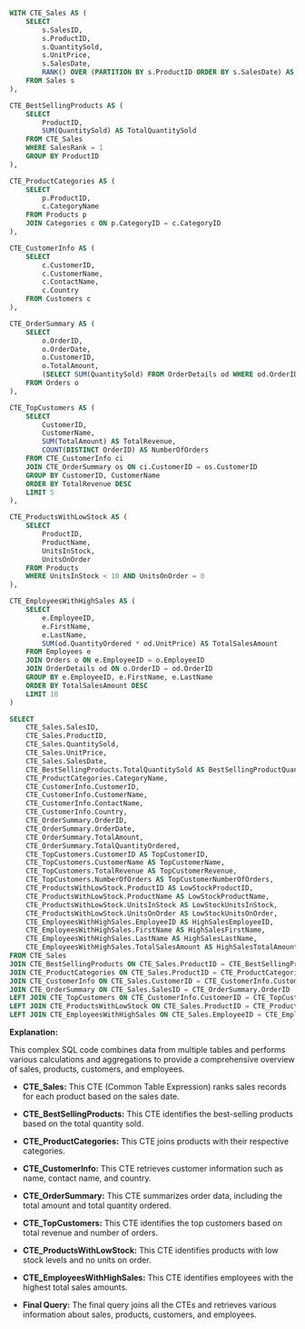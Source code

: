 ```sql
WITH CTE_Sales AS (
    SELECT
        s.SalesID,
        s.ProductID,
        s.QuantitySold,
        s.UnitPrice,
        s.SalesDate,
        RANK() OVER (PARTITION BY s.ProductID ORDER BY s.SalesDate) AS SalesRank
    FROM Sales s
),

CTE_BestSellingProducts AS (
    SELECT
        ProductID,
        SUM(QuantitySold) AS TotalQuantitySold
    FROM CTE_Sales
    WHERE SalesRank = 1
    GROUP BY ProductID
),

CTE_ProductCategories AS (
    SELECT
        p.ProductID,
        c.CategoryName
    FROM Products p
    JOIN Categories c ON p.CategoryID = c.CategoryID
),

CTE_CustomerInfo AS (
    SELECT
        c.CustomerID,
        c.CustomerName,
        c.ContactName,
        c.Country
    FROM Customers c
),

CTE_OrderSummary AS (
    SELECT
        o.OrderID,
        o.OrderDate,
        o.CustomerID,
        o.TotalAmount,
        (SELECT SUM(QuantitySold) FROM OrderDetails od WHERE od.OrderID = o.OrderID) AS TotalQuantityOrdered
    FROM Orders o
),

CTE_TopCustomers AS (
    SELECT
        CustomerID,
        CustomerName,
        SUM(TotalAmount) AS TotalRevenue,
        COUNT(DISTINCT OrderID) AS NumberOfOrders
    FROM CTE_CustomerInfo ci
    JOIN CTE_OrderSummary os ON ci.CustomerID = os.CustomerID
    GROUP BY CustomerID, CustomerName
    ORDER BY TotalRevenue DESC
    LIMIT 5
),

CTE_ProductsWithLowStock AS (
    SELECT
        ProductID,
        ProductName,
        UnitsInStock,
        UnitsOnOrder
    FROM Products
    WHERE UnitsInStock < 10 AND UnitsOnOrder = 0
),

CTE_EmployeesWithHighSales AS (
    SELECT
        e.EmployeeID,
        e.FirstName,
        e.LastName,
        SUM(od.QuantityOrdered * od.UnitPrice) AS TotalSalesAmount
    FROM Employees e
    JOIN Orders o ON e.EmployeeID = o.EmployeeID
    JOIN OrderDetails od ON o.OrderID = od.OrderID
    GROUP BY e.EmployeeID, e.FirstName, e.LastName
    ORDER BY TotalSalesAmount DESC
    LIMIT 10
)

SELECT
    CTE_Sales.SalesID,
    CTE_Sales.ProductID,
    CTE_Sales.QuantitySold,
    CTE_Sales.UnitPrice,
    CTE_Sales.SalesDate,
    CTE_BestSellingProducts.TotalQuantitySold AS BestSellingProductQuantity,
    CTE_ProductCategories.CategoryName,
    CTE_CustomerInfo.CustomerID,
    CTE_CustomerInfo.CustomerName,
    CTE_CustomerInfo.ContactName,
    CTE_CustomerInfo.Country,
    CTE_OrderSummary.OrderID,
    CTE_OrderSummary.OrderDate,
    CTE_OrderSummary.TotalAmount,
    CTE_OrderSummary.TotalQuantityOrdered,
    CTE_TopCustomers.CustomerID AS TopCustomerID,
    CTE_TopCustomers.CustomerName AS TopCustomerName,
    CTE_TopCustomers.TotalRevenue AS TopCustomerRevenue,
    CTE_TopCustomers.NumberOfOrders AS TopCustomerNumberOfOrders,
    CTE_ProductsWithLowStock.ProductID AS LowStockProductID,
    CTE_ProductsWithLowStock.ProductName AS LowStockProductName,
    CTE_ProductsWithLowStock.UnitsInStock AS LowStockUnitsInStock,
    CTE_ProductsWithLowStock.UnitsOnOrder AS LowStockUnitsOnOrder,
    CTE_EmployeesWithHighSales.EmployeeID AS HighSalesEmployeeID,
    CTE_EmployeesWithHighSales.FirstName AS HighSalesFirstName,
    CTE_EmployeesWithHighSales.LastName AS HighSalesLastName,
    CTE_EmployeesWithHighSales.TotalSalesAmount AS HighSalesTotalAmount
FROM CTE_Sales
JOIN CTE_BestSellingProducts ON CTE_Sales.ProductID = CTE_BestSellingProducts.ProductID
JOIN CTE_ProductCategories ON CTE_Sales.ProductID = CTE_ProductCategories.ProductID
JOIN CTE_CustomerInfo ON CTE_Sales.CustomerID = CTE_CustomerInfo.CustomerID
JOIN CTE_OrderSummary ON CTE_Sales.SalesID = CTE_OrderSummary.OrderID
LEFT JOIN CTE_TopCustomers ON CTE_CustomerInfo.CustomerID = CTE_TopCustomers.CustomerID
LEFT JOIN CTE_ProductsWithLowStock ON CTE_Sales.ProductID = CTE_ProductsWithLowStock.ProductID
LEFT JOIN CTE_EmployeesWithHighSales ON CTE_Sales.EmployeeID = CTE_EmployeesWithHighSales.EmployeeID;
```

**Explanation:**

This complex SQL code combines data from multiple tables and performs various calculations and aggregations to provide a comprehensive overview of sales, products, customers, and employees.

- **CTE_Sales:** This CTE (Common Table Expression) ranks sales records for each product based on the sales date.

- **CTE_BestSellingProducts:** This CTE identifies the best-selling products based on the total quantity sold.

- **CTE_ProductCategories:** This CTE joins products with their respective categories.

- **CTE_CustomerInfo:** This CTE retrieves customer information such as name, contact name, and country.

- **CTE_OrderSummary:** This CTE summarizes order data, including the total amount and total quantity ordered.

- **CTE_TopCustomers:** This CTE identifies the top customers based on total revenue and number of orders.

- **CTE_ProductsWithLowStock:** This CTE identifies products with low stock levels and no units on order.

- **CTE_EmployeesWithHighSales:** This CTE identifies employees with the highest total sales amounts.

- **Final Query:** The final query joins all the CTEs and retrieves various information about sales, products, customers, and employees.